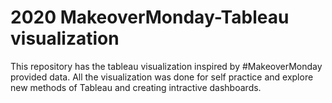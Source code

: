 # 2020 MakeoverMonday-Tableau visualization
This repository has the tableau visualization inspired by #MakeoverMonday provided data. 
All the visualization was done for self practice and explore new methods of Tableau and creating intractive dashboards.
